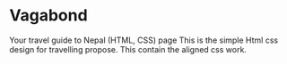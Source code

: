 # Vagabond
Your travel guide to Nepal (HTML, CSS) page
This is the simple Html css design for travelling propose.
This contain the aligned css work.

